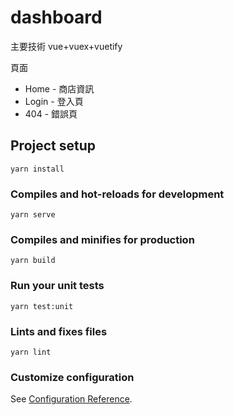 # dashboard

主要技術 vue+vuex+vuetify

頁面
*  Home  - 商店資訊
*  Login - 登入頁
*  404   - 錯誤頁


## Project setup
```
yarn install
```

### Compiles and hot-reloads for development
```
yarn serve
```

### Compiles and minifies for production
```
yarn build
```

### Run your unit tests
```
yarn test:unit
```

### Lints and fixes files
```
yarn lint
```

### Customize configuration
See [Configuration Reference](https://cli.vuejs.org/config/).
